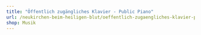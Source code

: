 ```yaml
---
title: "Öffentlich zugängliches Klavier - Public Piano"
url: /neukirchen-beim-heiligen-blut/oeffentlich-zugaengliches-klavier-public-piano/
shop: Musik
---
```

